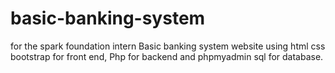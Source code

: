# basic-banking-system
for the spark foundation intern
Basic banking system website using html css bootstrap for front end, Php for backend and phpmyadmin sql for database.

